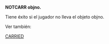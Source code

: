**NOTCARR objno.**

Tiene éxito si el jugador no lleva el objeto objno.

Ver también:

[CARRIED](CARRIED_ES)